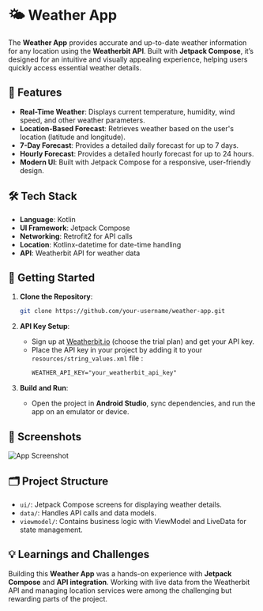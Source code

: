 # 🌤️ Weather App

The **Weather App** provides accurate and up-to-date weather information for any location using the **Weatherbit API**. Built with **Jetpack Compose**, it’s designed for an intuitive and visually appealing experience, helping users quickly access essential weather details.

## 🌟 Features
- **Real-Time Weather**: Displays current temperature, humidity, wind speed, and other weather parameters.
- **Location-Based Forecast**: Retrieves weather based on the user's location (latitude and longitude).
- **7-Day Forecast**: Provides a detailed daily forecast for up to 7 days.
- **Hourly Forecast**: Provides a detailed hourly forecast for up to 24 hours.
- **Modern UI**: Built with Jetpack Compose for a responsive, user-friendly design.

## 🛠️ Tech Stack
- **Language**: Kotlin
- **UI Framework**: Jetpack Compose
- **Networking**: Retrofit2 for API calls
- **Location**: Kotlinx-datetime for date-time handling
- **API**: Weatherbit API for weather data

## 🚀 Getting Started

1. **Clone the Repository**:
   ```bash
   git clone https://github.com/your-username/weather-app.git

2. **API Key Setup**:
   - Sign up at [Weatherbit.io](https://www.weatherbit.io/) (choose the trial plan) and get your API key.
   - Place the API key in your project by adding it to your `resources/string_values.xml` file :
     ```string_values.xml
     WEATHER_API_KEY="your_weatherbit_api_key"
     ```

3. **Build and Run**:
   - Open the project in **Android Studio**, sync dependencies, and run the app on an emulator or device.

## 📸 Screenshots
![App Screenshot](Screenshot.png)

## 🗂️ Project Structure
- `ui/`: Jetpack Compose screens for displaying weather details.
- `data/`: Handles API calls and data models.
- `viewmodel/`: Contains business logic with ViewModel and LiveData for state management.

## 💡 Learnings and Challenges
Building this **Weather App** was a hands-on experience with **Jetpack Compose** and **API integration**. Working with live data from the Weatherbit API and managing location services were among the challenging but rewarding parts of the project.



